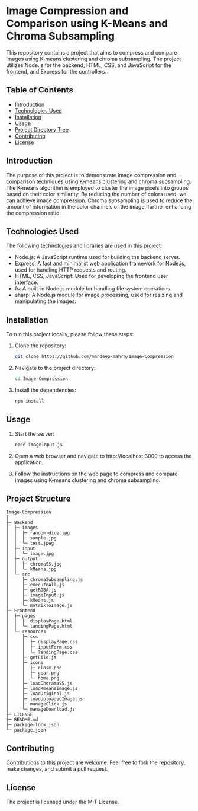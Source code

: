 # Image Compression and Comparison using K-Means and Chroma Subsampling

This repository contains a project that aims to compress and compare images using K-means clustering and chroma subsampling. The project utilizes Node.js for the backend, HTML, CSS, and JavaScript for the frontend, and Express for the controllers.

## Table of Contents

- [Introduction](#introduction)
- [Technologies Used](#technologies-used)
- [Installation](#installation)
- [Usage](#usage)
- [Project Directory Tree](#project-directory-tree)
- [Contributing](#contributing)
- [License](#license)

## Introduction

The purpose of this project is to demonstrate image compression and comparison techniques using K-means clustering and chroma subsampling. The K-means algorithm is employed to cluster the image pixels into groups based on their color similarity. By reducing the number of colors used, we can achieve image compression. Chroma subsampling is used to reduce the amount of information in the color channels of the image, further enhancing the compression ratio.

## Technologies Used

The following technologies and libraries are used in this project:

- Node.js: A JavaScript runtime used for building the backend server.
- Express: A fast and minimalist web application framework for Node.js, used for handling HTTP requests and routing.
- HTML, CSS, JavaScript: Used for developing the frontend user interface.
- fs: A built-in Node.js module for handling file system operations.
- sharp: A Node.js module for image processing, used for resizing and manipulating the images.

## Installation

To run this project locally, please follow these steps:

1. Clone the repository:

   ```bash
   git clone https://github.com/mandeep-mahra/Image-Compression

2. Navigate to the project directory:

    ```bash
    cd Image-Compression

3. Install the dependencies:

    ```bash
    npm install

## Usage

1. Start the server:

    ```bash
    node imageInput.js
2. Open a web browser and navigate to http://localhost:3000 to access the application.

3. Follow the instructions on the web page to compress and compare images using K-means clustering and chroma subsampling.

## Project Structure

```
Image-Compression
|
├─ Backend
│  ├─ images
│  │  ├─ random-dice.jpg
│  │  ├─ sample.jpg
│  │  └─ test.jpeg
│  ├─ input
│  │  └─ image.jpg
│  ├─ output
│  │  ├─ chromaSS.jpg
│  │  └─ kMeans.jpg
│  └─ src
│     ├─ chromaSubsampling.js
│     ├─ executeAll.js
│     ├─ getRGBA.js
│     ├─ imageInput.js
│     ├─ kMeans.js
│     └─ matrixToImage.js
├─ Frontend
│  ├─ pages
│  │  ├─ displayPage.html
│  │  └─ landingPage.html
│  └─ resources
│     ├─ css
│     │  ├─ displayPage.css
│     │  ├─ inputForm.css
│     │  └─ landingPage.css
│     ├─ getFile.js
│     ├─ icons
│     │  ├─ close.png
│     │  ├─ gear.png
│     │  └─ home.png
│     ├─ loadChoramaSS.js
│     ├─ loadKmeansimage.js
│     ├─ loadOriginal.js
│     ├─ loadUploadedImage.js
│     ├─ manageClick.js
│     └─ manageDownload.js
├─ LICENSE
├─ README.md
├─ package-lock.json
└─ package.json

```

## Contributing
Contributions to this project are welcome. Feel free to fork the repository, make changes, and submit a pull request.

## License
The project is licensed under the MIT License.
